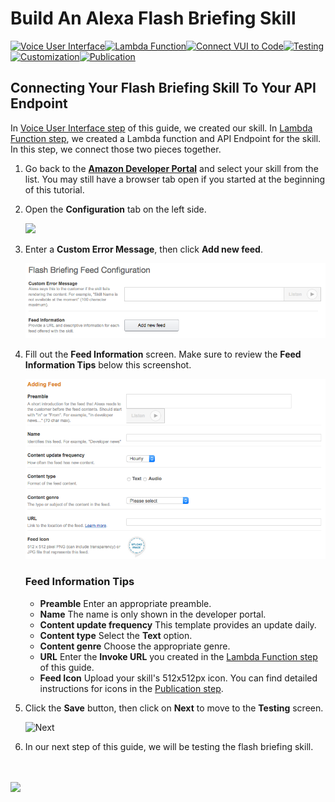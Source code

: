 # Build An Alexa Flash Briefing Skill
[![Voice User Interface](https://m.media-amazon.com/images/G/01/mobile-apps/dex/alexa/alexa-skills-kit/tutorials/navigation/1-locked._TTH_.png)](./1-voice-user-interface.md)[![Lambda Function](https://m.media-amazon.com/images/G/01/mobile-apps/dex/alexa/alexa-skills-kit/tutorials/navigation/2-locked._TTH_.png)](./2-lambda-function.md)[![Connect VUI to Code](https://m.media-amazon.com/images/G/01/mobile-apps/dex/alexa/alexa-skills-kit/tutorials/navigation/3-on._TTH_.png)](./3-connect-vui-to-code.md)[![Testing](https://m.media-amazon.com/images/G/01/mobile-apps/dex/alexa/alexa-skills-kit/tutorials/navigation/4-off._TTH_.png)](./4-testing.md)[![Customization](https://m.media-amazon.com/images/G/01/mobile-apps/dex/alexa/alexa-skills-kit/tutorials/navigation/5-off._TTH_.png)](./5-customization.md)[![Publication](https://m.media-amazon.com/images/G/01/mobile-apps/dex/alexa/alexa-skills-kit/tutorials/navigation/6-off._TTH_.png)](./6-publication.md)

## Connecting Your Flash Briefing Skill To Your API Endpoint

In [Voice User Interface step](./1-voice-user-interface.md) of this guide, we created our skill.  In [Lambda Function step](./2-lambda-function.md), we created a Lambda function and API Endpoint for the skill.  In this step, we connect those two pieces together.

1.  Go back to the **[Amazon Developer Portal](https://developer.amazon.com/edw/home.html#/skills/list)** and select your skill from the list. You may still have a browser tab open if you started at the beginning of this tutorial.

2.  Open the **Configuration** tab on the left side.

    <img src="https://m.media-amazon.com/images/G/01/mobile-apps/dex/alexa/alexa-skills-kit/tutorials/general/3-2-configuration-tab._TTH_.png" />

3.  Enter a **Custom Error Message**, then click **Add new feed**. 

    ![](03-custom-error.png)

4. Fill out the **Feed Information** screen. Make sure to review the **Feed Information Tips** below this screenshot.

   ![](03-feed-information.png) 

	### Feed Information Tips

    - **Preamble** Enter an appropriate preamble. 
    - **Name** The name is only shown in the developer portal.
    - **Content update frequency** This template provides an update daily.
    - **Content type** Select the **Text** option.
    - **Content genre** Choose the appropriate genre.
    - **URL** Enter the **Invoke URL** you created in the [Lambda Function step](./2-lambda-function.md) of this guide.
	- **Feed Icon** Upload your skill's 512x512px icon. You can find detailed instructions for icons in the [Publication step](6-publication.md). 
    
5.  Click the **Save** button, then click on **Next** to move to the **Testing** screen.

	![Next](https://m.media-amazon.com/images/G/01/mobile-apps/dex/alexa/alexa-skills-kit/tutorials/general/3-7-next-button._TTH_.png)

6.  In our next step of this guide, we will be testing the flash briefing skill.

<br/><br/>
<a href="./4-testing.md"><img src="https://m.media-amazon.com/images/G/01/mobile-apps/dex/alexa/alexa-skills-kit/tutorials/general/buttons/button_next_testing._TTH_.png" /></a>

<img height="1" width="1" src="https://www.facebook.com/tr?id=1847448698846169&ev=PageView&noscript=1"/>
